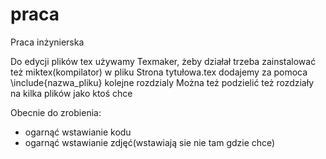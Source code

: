 praca
=====

Praca inżynierska

Do edycji plików tex używamy Texmaker, żeby działał trzeba zainstalować też miktex(kompilator)
w pliku Strona tytułowa.tex dodajemy za pomoca \include{nazwa_pliku} kolejne rozdzialy
Można też podzielić też rozdziały na kilka plików jako ktoś chce

Obecnie do zrobienia:
- ogarnąć wstawianie kodu
- ogarnąć wstawianie zdjęć(wstawiają sie nie tam gdzie chce)
